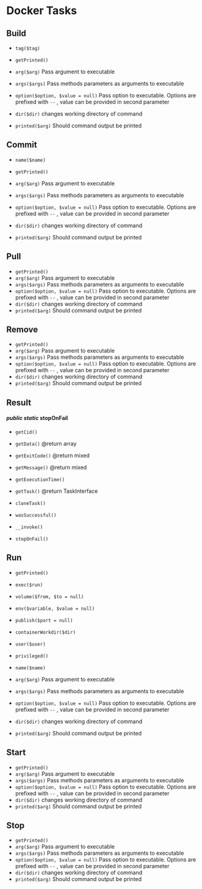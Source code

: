 # Docker Tasks

## Build








* `tag($tag)` 



















* `getPrinted()` 
* `arg($arg)`  Pass argument to executable
* `args($args)`  Pass methods parameters as arguments to executable
* `option($option, $value = null)`  Pass option to executable. Options are prefixed with `--` , value can be provided in second parameter
* `dir($dir)`  changes working directory of command
* `printed($arg)`  Should command output be printed




## Commit










* `name($name)` 



















* `getPrinted()` 
* `arg($arg)`  Pass argument to executable
* `args($args)`  Pass methods parameters as arguments to executable
* `option($option, $value = null)`  Pass option to executable. Options are prefixed with `--` , value can be provided in second parameter
* `dir($dir)`  changes working directory of command
* `printed($arg)`  Should command output be printed




## Pull

























* `getPrinted()` 
* `arg($arg)`  Pass argument to executable
* `args($args)`  Pass methods parameters as arguments to executable
* `option($option, $value = null)`  Pass option to executable. Options are prefixed with `--` , value can be provided in second parameter
* `dir($dir)`  changes working directory of command
* `printed($arg)`  Should command output be printed




## Remove

























* `getPrinted()` 
* `arg($arg)`  Pass argument to executable
* `args($args)`  Pass methods parameters as arguments to executable
* `option($option, $value = null)`  Pass option to executable. Options are prefixed with `--` , value can be provided in second parameter
* `dir($dir)`  changes working directory of command
* `printed($arg)`  Should command output be printed




## Result

#### *public static* stopOnFail




* `getCid()` 



* `getData()`  @return array
* `getExitCode()`  @return mixed
* `getMessage()`  @return mixed
* `getExecutionTime()` 
* `getTask()`  @return TaskInterface
* `cloneTask()` 
* `wasSuccessful()` 
* `__invoke()` 
* `stopOnFail()` 


















## Run









* `getPrinted()` 

* `exec($run)` 
* `volume($from, $to = null)` 
* `env($variable, $value = null)` 
* `publish($port = null)` 
* `containerWorkdir($dir)` 
* `user($user)` 
* `privileged()` 
* `name($name)` 




















* `arg($arg)`  Pass argument to executable
* `args($args)`  Pass methods parameters as arguments to executable
* `option($option, $value = null)`  Pass option to executable. Options are prefixed with `--` , value can be provided in second parameter
* `dir($dir)`  changes working directory of command
* `printed($arg)`  Should command output be printed





## Start




























* `getPrinted()` 
* `arg($arg)`  Pass argument to executable
* `args($args)`  Pass methods parameters as arguments to executable
* `option($option, $value = null)`  Pass option to executable. Options are prefixed with `--` , value can be provided in second parameter
* `dir($dir)`  changes working directory of command
* `printed($arg)`  Should command output be printed




## Stop




























* `getPrinted()` 
* `arg($arg)`  Pass argument to executable
* `args($args)`  Pass methods parameters as arguments to executable
* `option($option, $value = null)`  Pass option to executable. Options are prefixed with `--` , value can be provided in second parameter
* `dir($dir)`  changes working directory of command
* `printed($arg)`  Should command output be printed




